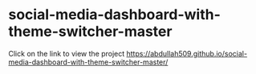 # social-media-dashboard-with-theme-switcher-master
 
 
 Click on the link to view the project
https://abdullah509.github.io/social-media-dashboard-with-theme-switcher-master/
